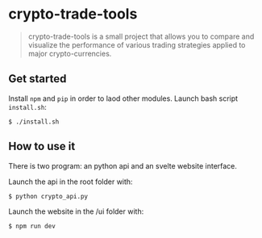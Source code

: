 # crypto-trade-tools

> crypto-trade-tools is a small project that allows you to compare and visualize the performance of various trading strategies applied to major crypto-currencies.

## Get started

Install `npm` and `pip` in order to laod other modules.
Launch bash script `install.sh`:
```
$ ./install.sh
```
## How to use it
There is two program: an python api and an svelte website interface.

Launch the api in the root folder with:
```
$ python crypto_api.py
```
Launch the website in the /ui folder with:
```
$ npm run dev
```
